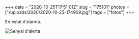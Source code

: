 +++
date = "2020-10-25T17:51:01Z"
slug = "175101"
photos = ["/uploads/2020/2020-10-25-174909.jpg"]
tags = ["fotos"]
+++

En estat d’alarma.

<img alt="Senyal d'alerta" src="/uploads/2020/2020-10-25-174909.jpg">
